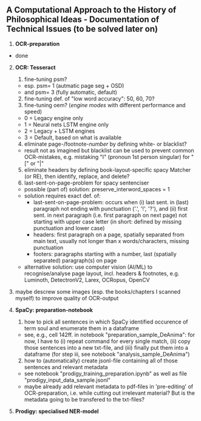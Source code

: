 ## A Computational Approach to the History of Philosophical Ideas - Documentation of Technical Issues (to be solved later on)

1. **OCR-preparation**

  * done


2. **OCR: Tesseract**

   1. fine-tuning psm?
     * esp. psm= 1 (autmatic page seg + OSD)
     * and psm= 3 (fully automatic, default)
   2. fine-tuning def. of "low word accuracy": 50, 60, 70?
   3. fine-tuning oem? (*engine modes* with different performance and speed)
     * 0 = Legacy engine only
     * 1 = Neural nets LSTM engine only
     * 2 = Legacy + LSTM engines
     * 3 = Default, based on what is available
   4. eliminate page-/footnote-*number* by defining white- or blacklist?
     * result not as imagined but blacklist can be used to prevent common OCR-mistakes, e.g. mistaking "I" (pronoun 1st person singular) for "[" or "|"
   5. eliminate headers by defining book-layout-specific spacy Matcher (or RE), then identify, replace, and delete?
   6. last-sent-on-page-problem for spacy sentenciser
     * possible (part of) solution: preserve_interword_spaces = 1
     * solution requires exact def. of:
       * last-sent-on-page-problem: occurs when (i) last sent. in (last) paragraph not ending with punctuation ('.', '!', '?'), and (ii) first sent. in next paragraph (i.e. first paragraph on next page) not starting with upper case letter (in short: defined by missing punctuation and lower case)
       *  headers: first paragraph on a page, spatially separated from main text, usually not longer than x words/characters, missing punctuation
       *  footers: paragraphs starting with a number, last (spatially separated) paragraph(s) on page
    * alternative solution: use computer vision (AI/ML) to recognise/analyse page layout, incl. headers & footnotes, e.g. Luminoth, DetectronV2, Larex, OCRopus, OpenCV
  7. maybe descrew some images (esp. the books/chapters I scanned myself) to improve quality of OCR-output


3. **SpaCy: preparation-notebook**

   1. how to pick all sentences in which SpaCy identified occurence of term soul and enumerate them in a dataframe
     - see, e.g., cell 142ff. in notebook "preparation_sample_DeAnima": for now, I have to (i) repeat command for every single match, (ii) copy those sentences into a new txt-file, and (iii) finally put them into a dataframe (for step iii, see notebook "analysis_sample_DeAnima")
   2. how to (automatically) create jsonl-file containing all of those sentences and relevant metadata
     - see notebook "prodigy_training_preparation.ipynb" as well as file "prodigy_input_data_sample.jsonl"
     - maybe already add relevant metadata to pdf-files in 'pre-editing' of OCR-preparation, i.e. while cutting out irrelevant material? But is the metadata going to be transfered to the txt-files?


4. **Prodigy: specialised NER-model**
